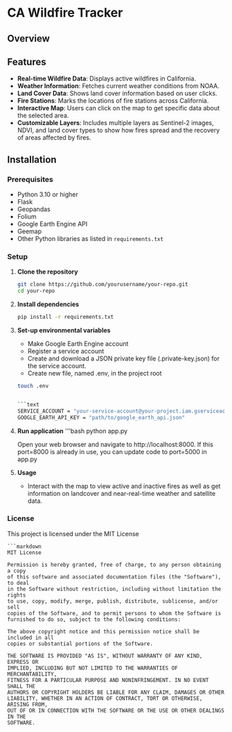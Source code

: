 # CA Wildfire Tracker

## Overview

## Features

- **Real-time Wildfire Data**: Displays active wildfires in California.
- **Weather Information**: Fetches current weather conditions from NOAA.
- **Land Cover Data**: Shows land cover information based on user clicks.
- **Fire Stations**: Marks the locations of fire stations across California.
- **Interactive Map**: Users can click on the map to get specific data about the selected area.
- **Customizable Layers**: Includes multiple layers as Sentinel-2 images, NDVI, and land cover types to show how fires spread and the recovery of areas affected by fires.

## Installation

### Prerequisites

- Python 3.10 or higher
- Flask
- Geopandas
- Folium
- Google Earth Engine API
- Geemap
- Other Python libraries as listed in `requirements.txt`

### Setup

1. **Clone the repository**

   ```bash
   git clone https://github.com/yourusername/your-repo.git
   cd your-repo

2. **Install dependencies**
   ```bash
   pip install -r requirements.txt

3. **Set-up environmental variables**
    - Make Google Earth Engine account
    - Register a service account 
    - Create and download a JSON private key file (.private-key.json) for the service account.
    - Create new file, named .env, in the project root

    ```bash
    touch .env


    ```text
    SERVICE_ACCOUNT = "your-service-account@your-project.iam.gserviceaccount.com"
    GOOGLE_EARTH_API_KEY = "path/to/google_earth_api.json"

4. **Run application**
   '''bash
   python app.py

    Open your web browser and navigate to http://localhost:8000. If this port=8000 is already in use, you can update code to port=5000 in app.py

5. **Usage** 
    - Interact with the map to view active and inactive fires as well as get information on landcover and near-real-time weather and satellite data.

### License

This project is licensed under the MIT License

    ```markdown
    MIT License

    Permission is hereby granted, free of charge, to any person obtaining a copy
    of this software and associated documentation files (the "Software"), to deal
    in the Software without restriction, including without limitation the rights
    to use, copy, modify, merge, publish, distribute, sublicense, and/or sell
    copies of the Software, and to permit persons to whom the Software is
    furnished to do so, subject to the following conditions:

    The above copyright notice and this permission notice shall be included in all
    copies or substantial portions of the Software.

    THE SOFTWARE IS PROVIDED "AS IS", WITHOUT WARRANTY OF ANY KIND, EXPRESS OR
    IMPLIED, INCLUDING BUT NOT LIMITED TO THE WARRANTIES OF MERCHANTABILITY,
    FITNESS FOR A PARTICULAR PURPOSE AND NONINFRINGEMENT. IN NO EVENT SHALL THE
    AUTHORS OR COPYRIGHT HOLDERS BE LIABLE FOR ANY CLAIM, DAMAGES OR OTHER
    LIABILITY, WHETHER IN AN ACTION OF CONTRACT, TORT OR OTHERWISE, ARISING FROM,
    OUT OF OR IN CONNECTION WITH THE SOFTWARE OR THE USE OR OTHER DEALINGS IN THE
    SOFTWARE.
        



